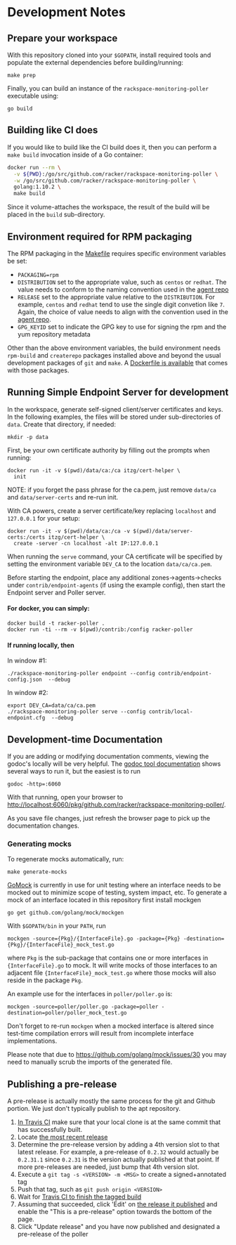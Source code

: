 # Development Notes

## Prepare your workspace

With this repository cloned into your `$GOPATH`, install required tools and populate the external dependencies 
before building/running:

```
make prep
```

Finally, you can build an instance of the `rackspace-monitoring-poller` executable using:

```
go build
```

## Building like CI does

If you would like to build like the CI build does it, then you can perform a `make build` invocation inside
of a Go container:

```bash
docker run --rm \
  -v ${PWD}:/go/src/github.com/racker/rackspace-monitoring-poller \
  -w /go/src/github.com/racker/rackspace-monitoring-poller \
  golang:1.10.2 \
  make build
```

Since it volume-attaches the workspace, the result of the build will be placed in the `build` sub-directory.

## Environment required for RPM packaging

The RPM packaging in the [Makefile](Makefile) requires specific environment variables be set:
* `PACKAGING=rpm`
* `DISTRIBUTION` set to the appropriate value, such as `centos` or `redhat`. The value needs to conform
  to the naming convention used in the [agent repo](http://stable.packages.cloudmonitoring.rackspace.com/)
* `RELEASE` set to the appropriate value relative to the `DISTRIBUTION`. For example, `centos` and `redhat` tend to
  use the single digit convetion like `7`. Again, the choice of value needs to align with the convention used in
  the [agent repo](http://stable.packages.cloudmonitoring.rackspace.com/).
* `GPG_KEYID` set to indicate the GPG key to use for signing the rpm and the yum repository metadata

Other than the above environment variables, the build environment needs `rpm-build` and `createrepo` packages
installed above and beyond the usual development packages of `git` and `make`. 
A [Dockerfile is available](contrib/docker-builder/Dockerfile.centos7) that comes with those packages.

## Running Simple Endpoint Server for development

In the workspace, generate self-signed client/server certificates and keys. In the following examples, the files
will be stored under sub-directories of `data`. Create that directory, if needed:

```
mkdir -p data
```

First, be your own certificate authority by filling out the prompts when running:

```
docker run -it -v $(pwd)/data/ca:/ca itzg/cert-helper \
  init
```

NOTE: if you forget the pass phrase for the ca.pem, just remove `data/ca` and `data/server-certs` and re-run init.

With CA powers, create a server certificate/key replacing `localhost` and `127.0.0.1` for your setup:

```
docker run -it -v $(pwd)/data/ca:/ca -v $(pwd)/data/server-certs:/certs itzg/cert-helper \
  create -server -cn localhost -alt IP:127.0.0.1
```

When running the `serve` command, your CA certificate will be specified by setting the environment variable `DEV_CA`
to the location `data/ca/ca.pem`.

Before starting the endpoint, place any additional zones->agents->checks under `contrib/endpoint-agents` (if using the example config), then
start the Endpoint server and Poller server.

#### For docker, you can simply:

```
docker build -t racker-poller .
docker run -ti --rm -v $(pwd)/contrib:/config racker-poller
```

#### If running locally, then

In window #1:

    ./rackspace-monitoring-poller endpoint --config contrib/endpoint-config.json  --debug

In window #2:

    export DEV_CA=data/ca/ca.pem
    ./rackspace-monitoring-poller serve --config contrib/local-endpoint.cfg  --debug

## Development-time Documentation

If you are adding or modifying documentation comments, viewing the godoc's locally will be very helpful.
The [godoc tool documentation](https://godoc.org/golang.org/x/tools/cmd/godoc) shows several ways to
run it, but the easiest is to run

    godoc -http=:6060

With that running, open your browser to [http://localhost:6060/pkg/github.com/racker/rackspace-monitoring-poller/]().

As you save file changes, just refresh the browser page to pick up the documentation changes.

### Generating mocks

To regenerate mocks automatically, run:

```
make generate-mocks
```

[GoMock](https://github.com/golang/mock) is currently in use for unit testing where an interface needs to be mocked out to minimize scope of testing,
system impact, etc. To generate a mock of an interface located in this repository first install mockgen

```
go get github.com/golang/mock/mockgen
```

With `$GOPATH/bin` in your `PATH`, run

```
mockgen -source={Pkg}/{InterfaceFile}.go -package={Pkg} -destination={Pkg}/{InterfaceFile}_mock_test.go
```

where `Pkg` is the sub-package that contains one or more interfaces in `{InterfaceFile}.go` to mock.
It will write mocks of those interfaces to an adjacent file `{InterfaceFile}_mock_test.go` where those
mocks will also reside in the package `Pkg`.

An example use for the interfaces in `poller/poller.go` is:

```
mockgen -source=poller/poller.go -package=poller -destination=poller/poller_mock_test.go
```

Don't forget to re-run `mockgen` when a mocked interface is altered since test-time compilation errors will result
from incomplete interface implementations.

Please note that due to https://github.com/golang/mock/issues/30 you may need to manually scrub the imports of
the generated file.

## Publishing a pre-release

A pre-release is actually mostly the same process for the git and Github portion. We just don't typically publish
to the apt repository.

1. [In Travis CI](https://travis-ci.org/racker/rackspace-monitoring-poller/builds) make sure that your local clone
   is at the same commit that has successfully built.
2. Locate [the most recent release](https://github.com/racker/rackspace-monitoring-poller/releases/latest)
3. Determine the pre-release version by adding a 4th version slot to that latest release. 
   For example, a pre-release of `0.2.32` would actually be `0.2.31.1` since `0.2.31` is the version actually published 
   at that point. If more pre-releases are needed, just bump that 4th version slot.
4. Execute a `git tag -s <VERSION> -m <MSG>` to create a signed+annotated tag
5. Push that tag, such as `git push origin <VERSION>`
6. Wait for [Travis CI to finish the tagged build](https://travis-ci.org/racker/rackspace-monitoring-poller)
7. Assuming that succeeded, click 'Edit' on 
   [the release it published](https://github.com/racker/rackspace-monitoring-poller/releases)
   and enable the "This is a pre-release" option towards the bottom of the page.
8. Click "Update release" and you have now published and designated a pre-release of the poller
